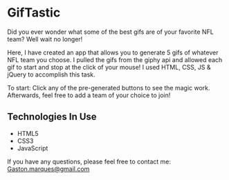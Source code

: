 # GifTastic

Did you ever wonder what some of the best gifs are of your favorite NFL team? Well wait no longer!

Here, I have created an app that allows you to generate 5 gifs of whatever NFL team you choose. I pulled the gifs from the giphy api and allowed each gif to start and stop at the click of your mouse! I used HTML, CSS, JS & jQuery to accomplish this task.

To start: Click any of the pre-generated buttons to see the magic work. Afterwards, feel free to add a team of your choice to join!

## Technologies In Use

+ HTML5
+ CSS3
+ JavaScript

If you have any questions, please feel free to contact me: Gaston.marques@gmail.com
